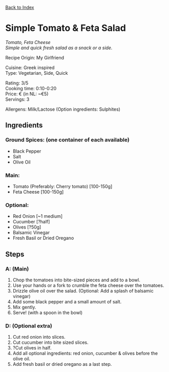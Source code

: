 [Back to Index](/index.md)

# Simple Tomato & Feta Salad    
*Tomato, Feta Cheese*    
*Simple and quick fresh salad as a snack or a side.*

Recipe Origin: My Girlfriend

Cuisine: Greek inspired   
Type: Vegetarian, Side, Quick        

Rating: 3/5   
Cooking time: 0:10-0:20  
Price: € (in NL: ~€5)  
Servings: 3  

Allergens: Milk/Lactose (Option ingredients: Sulphites)  

## Ingredients

### Ground Spices: (one container of each available)
- Black Pepper
- Salt
- Olive Oil

### Main:
- Tomato (Preferably: Cherry tomato) [100-150g]
- Feta Cheese [100-150g]

### Optional:
- Red Onion [~1 medium]
- Cucumber [?half]
- Olives [?50g]
- Balsamic Vinegar
- Fresh Basil or Dried Oregano 

## Steps

### A: (Main)
1. Chop the tomatoes into bite-sized pieces and add to a bowl.
2. Use your hands or a fork to crumble the feta cheese over the tomatoes.
3. Drizzle olive oil over the salad. (Optional: Add a splash of balsamic vinegar)
4. Add some black pepper and a small amount of salt.
5. Mix gently.
6. Serve! (with a spoon in the bowl)

### D: (Optional extra)
1. Cut red onion into slices.
2. Cut cucumber into bite sized slices.
3. ?Cut olives in half.
4. Add all optional ingredients: red onion, cucumber & olives before the olive oil. 
5. Add fresh basil or dried oregano as a last step.

